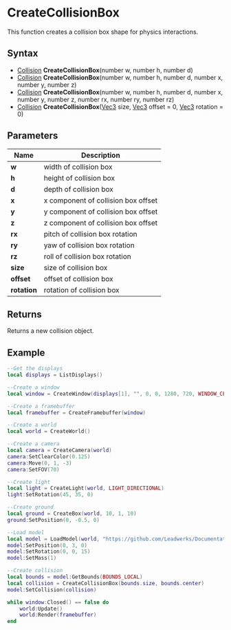# CreateCollisionBox #
This function creates a collision box shape for physics interactions.

## Syntax ##
- [Collision](Collision.md) **CreateCollisionBox**(number w, number h, number d)
- [Collision](Collision.md) **CreateCollisionBox**(number w, number h, number d, number x, number y, number z)
- [Collision](Collision.md) **CreateCollisionBox**(number w, number h, number d, number x, number y, number z, number rx, number ry, number rz)
- [Collision](Collision.md) **CreateCollisionBox**([Vec3](Vec3.md) size, [Vec3](Vec3.md) offset = 0, [Vec3](Vec3.md) rotation = 0)

## Parameters ##
|Name|Description|
|---|----|
|**w**|width of collision box|
|**h**|height of collision box|
|**d**|depth of collision box|
|**x**|x component of collision box offset|
|**y**|y component of collision box offset|
|**z**|z component of collision box offset|
|**rx**|pitch of collision box rotation|
|**ry**|yaw of collision box rotation|
|**rz**|roll of collision box rotation|
|**size**|size of collision box|
|**offset**|offset of collision box|
|**rotation**|rotation of collision box|

## Returns ##
Returns a new collision object.

## Example ##
```Lua
--Get the displays
local displays = ListDisplays()

--Create a window
local window = CreateWindow(displays[1], "", 0, 0, 1280, 720, WINDOW_CENTER | WINDOW_TITLEBAR)

--Create a framebuffer
local framebuffer = CreateFramebuffer(window)

--Create a world
local world = CreateWorld()

--Create a camera
local camera = CreateCamera(world)
camera:SetClearColor(0.125)
camera:Move(0, 1, -3)
camera:SetFOV(70)

--Create light
local light = CreateLight(world, LIGHT_DIRECTIONAL)
light:SetRotation(45, 35, 0)

--Create ground
local ground = CreateBox(world, 10, 1, 10)
ground:SetPosition(0, -0.5, 0)

--Load model
local model = LoadModel(world, "https://github.com/Leadwerks/Documentation/raw/master/Assets/Models/Containers/crate01.glb")
model:SetPosition(0, 3, 0)
model:SetRotation(0, 0, 15)
model:SetMass(1)

--Create collision
local bounds = model:GetBounds(BOUNDS_LOCAL)
local collision = CreateCollisionBox(bounds.size, bounds.center)
model:SetCollision(collision)

while window:Closed() == false do
    world:Update()
    world:Render(framebuffer)
end
```